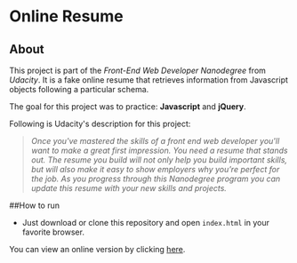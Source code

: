 # Online Resume

## About
This project is part of the *Front-End Web Developer Nanodegree* from *Udacity*. It is a fake online resume that retrieves information from Javascript objects following a particular schema.

The goal for this project was to practice: **Javascript** and  **jQuery**.

Following is Udacity's description for this project:

>*Once you've mastered the skills of a front end web developer you'll want to make a great first impression. You need a resume that stands out. The resume you build will not only help you build important skills, but will also make it easy to show employers why you’re perfect for the job. As you progress through this Nanodegree program you can update this resume with your new skills and projects.*



##How to run

* Just download or clone this repository and open `index.html` in your favorite browser.

You can view an online version by clicking [here](https://andreumasferrer.github.io/UDACITY_Front-end_Nanodegree/p2_online_resume).
